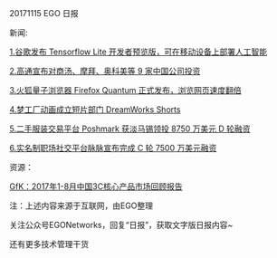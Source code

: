 20171115 EGO 日报

新闻:

[1.谷歌发布 Tensorflow Lite 开发者预览版，可在移动设备上部署人工智能](http://mo.techweb.com.cn/smarthardware/2017-11-15/2606455.shtml)


[2.高通宣布对商汤、摩拜、奥科美等 9 家中国公司投资](http://tech.163.com/17/1115/10/D39DOBCT00097U7R.html)

 [3.火狐量子浏览器 Firefox Quantum 正式发布，浏览网页速度翻倍](http://36kr.com/p/5102947.html)

[4.梦工厂动画成立短片部门 DreamWorks Shorts](http://www.jiemian.com/article/1749998.html)

[5.二手服装交易平台 Poshmark 获淡马锡领投 8750 万美元 D 轮融资](http://www.lieyunwang.com/archives/382839)

[6.实名制职场社交平台脉脉宣布完成 C 轮 7500 万美元融资](http://www.iyiou.com/p/59918)

资源：

[GfK：2017年1-8月中国3C核心产品市场回顾报告](http://www.199it.com/archives/653480.html)

注：上述内容来源于互联网，由EGO整理

关注公众号EGONetworks，回复“日报”，获取文字版日报内容~

还有更多技术管理干货

